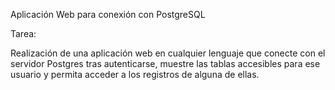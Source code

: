 Aplicación Web para conexión con PostgreSQL

Tarea:

Realización de una aplicación web en cualquier lenguaje que conecte con el servidor Postgres tras autenticarse, muestre las tablas accesibles para ese usuario y permita acceder a los registros de alguna de ellas.

